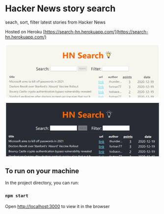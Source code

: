 # Hacker News story search

seach, sort, filter latest stories from Hacker News

Hosted on Heroku [https://search-hn.herokuapp.com/](https://search-hn.herokuapp.com/)

![screenshot](https://github.com/hunterphillips/HN_Search/blob/main/src/assets/hnSearchPreview.PNG)

## To run on your machine

In the project directory, you can run:

### `npm start`

Open [http://localhost:3000](http://localhost:3000) to view it in the browser
